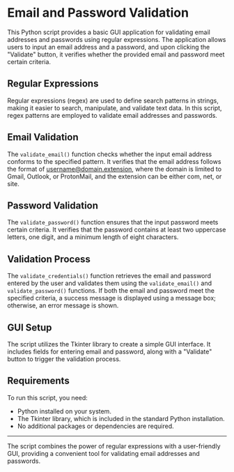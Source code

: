 # Email and Password Validation

This Python script provides a basic GUI application for validating email addresses and passwords using regular expressions. The application allows users to input an email address and a password, and upon clicking the "Validate" button, it verifies whether the provided email and password meet certain criteria.

## Regular Expressions
Regular expressions (regex) are used to define search patterns in strings, making it easier to search, manipulate, and validate text data. In this script, regex patterns are employed to validate email addresses and passwords.

## Email Validation
The `validate_email()` function checks whether the input email address conforms to the specified pattern. It verifies that the email address follows the format of username@domain.extension, where the domain is limited to Gmail, Outlook, or ProtonMail, and the extension can be either com, net, or site.

## Password Validation
The `validate_password()` function ensures that the input password meets certain criteria. It verifies that the password contains at least two uppercase letters, one digit, and a minimum length of eight characters.

## Validation Process
The `validate_credentials()` function retrieves the email and password entered by the user and validates them using the `validate_email()` and `validate_password()` functions. If both the email and password meet the specified criteria, a success message is displayed using a message box; otherwise, an error message is shown.

## GUI Setup
The script utilizes the Tkinter library to create a simple GUI interface. It includes fields for entering email and password, along with a "Validate" button to trigger the validation process.

## Requirements
To run this script, you need:
- Python installed on your system.
- The Tkinter library, which is included in the standard Python installation.
- No additional packages or dependencies are required.

---

The script combines the power of regular expressions with a user-friendly GUI, providing a convenient tool for validating email addresses and passwords.
